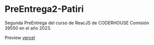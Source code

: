 # PreEntrega2-Patiri

Segunda PreEntrega del curso de ReacJS de CODERHOUSE Comisión 39550 en el año 2023.

Preview [vercel](https://pre-entrega1-patiri.vercel.app)
